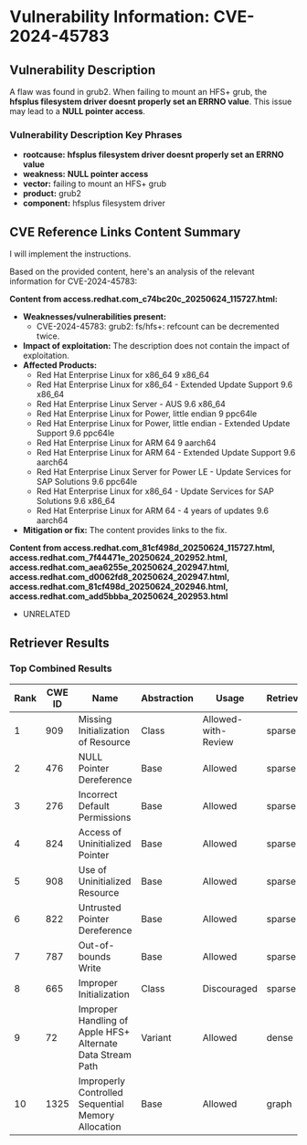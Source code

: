 # Vulnerability Information: CVE-2024-45783

## Vulnerability Description
A flaw was found in grub2. When failing to mount an HFS+ grub, the **hfsplus filesystem driver doesnt properly set an ERRNO value**. This issue may lead to a **NULL pointer access**.

### Vulnerability Description Key Phrases
- **rootcause:** **hfsplus filesystem driver doesnt properly set an ERRNO value**
- **weakness:** **NULL pointer access**
- **vector:** failing to mount an HFS+ grub
- **product:** grub2
- **component:** hfsplus filesystem driver

## CVE Reference Links Content Summary
I will implement the instructions.

Based on the provided content, here's an analysis of the relevant information for CVE-2024-45783:

**Content from access.redhat.com_c74bc20c_20250624_115727.html:**

*   **Weaknesses/vulnerabilities present:**
    *   CVE-2024-45783: grub2: fs/hfs+: refcount can be decremented twice.
*   **Impact of exploitation:** The description does not contain the impact of exploitation.
*   **Affected Products:**
    *   Red Hat Enterprise Linux for x86\_64 9 x86\_64
    *   Red Hat Enterprise Linux for x86\_64 - Extended Update Support 9.6 x86\_64
    *   Red Hat Enterprise Linux Server - AUS 9.6 x86\_64
    *   Red Hat Enterprise Linux for Power, little endian 9 ppc64le
    *   Red Hat Enterprise Linux for Power, little endian - Extended Update Support 9.6 ppc64le
    *   Red Hat Enterprise Linux for ARM 64 9 aarch64
    *   Red Hat Enterprise Linux for ARM 64 - Extended Update Support 9.6 aarch64
    *   Red Hat Enterprise Linux Server for Power LE - Update Services for SAP Solutions 9.6 ppc64le
    *   Red Hat Enterprise Linux for x86\_64 - Update Services for SAP Solutions 9.6 x86\_64
    *   Red Hat Enterprise Linux for ARM 64 - 4 years of updates 9.6 aarch64
*   **Mitigation or fix:** The content provides links to the fix.

**Content from access.redhat.com_81cf498d_20250624_115727.html, access.redhat.com_7f44471e_20250624_202952.html, access.redhat.com_aea6255e_20250624_202947.html, access.redhat.com_d0062fd8_20250624_202947.html, access.redhat.com_81cf498d_20250624_202946.html, access.redhat.com_add5bbba_20250624_202953.html**

*   UNRELATED

## Retriever Results

### Top Combined Results

| Rank | CWE ID | Name | Abstraction | Usage  | Retrievers | Individual Scores |
|------|--------|------|-------------|-------|------------|-------------------|
| 1 | 909 | Missing Initialization of Resource | Class | Allowed-with-Review | sparse | 0.225 |
| 2 | 476 | NULL Pointer Dereference | Base | Allowed | sparse | 0.222 |
| 3 | 276 | Incorrect Default Permissions | Base | Allowed | sparse | 0.209 |
| 4 | 824 | Access of Uninitialized Pointer | Base | Allowed | sparse | 0.206 |
| 5 | 908 | Use of Uninitialized Resource | Base | Allowed | sparse | 0.204 |
| 6 | 822 | Untrusted Pointer Dereference | Base | Allowed | sparse | 0.201 |
| 7 | 787 | Out-of-bounds Write | Base | Allowed | sparse | 0.201 |
| 8 | 665 | Improper Initialization | Class | Discouraged | sparse | 0.200 |
| 9 | 72 | Improper Handling of Apple HFS+ Alternate Data Stream Path | Variant | Allowed | dense | 0.532 |
| 10 | 1325 | Improperly Controlled Sequential Memory Allocation | Base | Allowed | graph | 0.002 |

